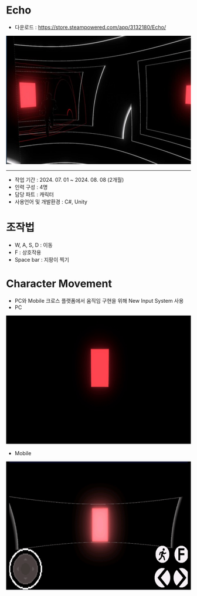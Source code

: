 # Echo
* 다운로드 : <https://store.steampowered.com/app/3132180/Echo/>
  
<img src="Image/Echo.png" width="600" height="350"/>

***
* 작업 기간 : 2024. 07. 01 ~ 2024. 08. 08 (2개월)
* 인력 구성 : 4명
* 담당 파트 : 캐릭터
* 사용언어 및 개발환경 : C#, Unity
# 조작법    
* W, A, S, D : 이동
* F : 상호작용
* Space bar : 지팡이 찍기 
# Character Movement
* PC와 Mobile 크로스 플랫폼에서 움직임 구현을 위해 New Input System 사용
* PC

<img src="Image/PC.gif" width="600" height="350"/>

* Mobile
  
<img src="Image/Mobile.gif" width="600" height="350"/>

